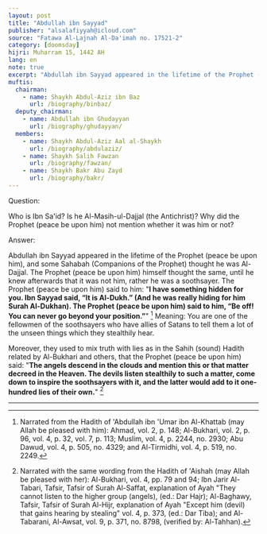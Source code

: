 ```yaml
---
layout: post
title: "Abdullah ibn Sayyad"
publisher: "alsalafiyyah@icloud.com"
source: "Fatawa Al-Lajnah Al-Da'imah no. 17521-2"
category: [doomsday]
hijri: Muharram 15, 1442 AH
lang: en
note: true
excerpt: "Abdullah ibn Sayyad appeared in the lifetime of the Prophet (peace be upon him), and some Sahabah (Companions of the Prophet) thought he was Al-Dajjal."
muftis:
  chairman: 
    - name: Shaykh Abdul-Aziz ibn Baz
      url: /biography/binbaz/
  deputy_chairman:
    - name: Abdullah ibn Ghudayyan
      url: /biography/ghudayyan/
  members: 
    - name: Shaykh Abdul-Aziz Aal al-Shaykh
      url: /biography/abdulaziz/
    - name: Shaykh Salih Fawzan
      url: /biography/fawzan/
    - name: Shaykh Bakr Abu Zayd
      url: /biography/bakr/
---
```


Question: 

Who is Ibn Sa'id? Is he Al-Masih-ul-Dajjal (the Antichrist)? Why did the Prophet (peace be upon him) not mention whether it was him or not? 

Answer:

Abdullah ibn Sayyad appeared in the lifetime of the Prophet (peace be upon him), and some Sahabah (Companions of the Prophet) thought he was Al-Dajjal. The Prophet (peace be upon him) himself thought the same, until he knew afterwards that it was not him, rather he was a soothsayer. The Prophet (peace be upon him) said to him: "**I have something hidden for you. Ibn Sayyad said, “It is Al-Dukh.” (And he was really hiding for him Surah Al-Dukhan). The Prophet (peace be upon him) said to him, “Be off! You can never go beyond your position.”**" [^1] Meaning: You are one of the fellowmen of the soothsayers who have allies of Satans to tell them a lot of the unseen things which they stealthily hear. 

Moreover, they used to mix truth with lies as in the Sahih (sound) Hadith related by Al-Bukhari and others, that the Prophet (peace be upon him) said: "**The angels descend in the clouds and mention this or that matter decreed in the Heaven. The devils listen stealthily to such a matter, come down to inspire the soothsayers with it, and the latter would add to it one-hundred lies of their own.**" [^2]

---

[^1]: Narrated from the Hadith of 'Abdullah ibn 'Umar ibn Al-Khattab (may Allah be pleased with him): Ahmad, vol. 2, p. 148; Al-Bukhari, vol. 2, p. 96, vol. 4, p. 32, vol. 7, p. 113; Muslim, vol. 4, p. 2244, no. 2930; Abu Dawud, vol. 4, p. 505, no. 4329; and Al-Tirmidhi, vol. 4, p. 519, no. 2249.
[^2]: Narrated with the same wording from the Hadith of 'Aishah (may Allah be pleased with her): Al-Bukhari, vol. 4, pp. 79 and 94; Ibn Jarir Al-Tabari, Tafsir, Tafsir of Surah Al-Saffat, explanation of Ayah "They cannot listen to the higher group (angels), (ed.: Dar Hajr); Al-Baghawy, Tafsir, Tafsir of Surah Al-Hijr, explanation of Ayah "Except him (devil) that gains hearing by stealing" vol. 4, p. 373, (ed.: Dar Tiba); and Al-Tabarani, Al-Awsat, vol. 9, p. 371, no. 8798, (verified by: Al-Tahhan).
